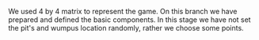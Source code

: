 We used 4 by 4 matrix to represent the game. On this branch we have prepared and defined the basic components. In this stage 
we have not set the pit's and wumpus location randomly, rather we choose some points.
